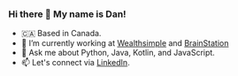 ### Hi there 👋 My name is Dan!

- 🇨🇦 Based in Canada. 
- 🔭 I’m currently working at [Wealthsimple](https://wwww.wealthsimple.com) and [BrainStation](https://www.brainstation.io)
- 💬 Ask me about Python, Java, Kotlin, and JavaScript. 
- 📫 Let's connect via [LinkedIn](https://www.linkedin.com/in/dan-guterman/). 

<!--
**Guteran/Guteran** is a ✨ _special_ ✨ repository because its `README.md` (this file) appears on your GitHub profile.

Here are some ideas to get you started:

-->
